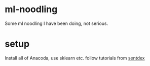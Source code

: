 # ml-noodling
Some ml noodling I have been doing, not serious.

# setup
Install all of Anacoda, use sklearn etc. follow tutorials from [sentdex](https://pythonprogramming.net/machine-learning-tutorial-python-introduction/)
